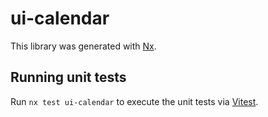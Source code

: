 # ui-calendar

This library was generated with [Nx](https://nx.dev).

## Running unit tests

Run `nx test ui-calendar` to execute the unit tests via [Vitest](https://vitest.dev/).
